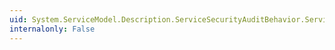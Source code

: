 ```yaml
---
uid: System.ServiceModel.Description.ServiceSecurityAuditBehavior.ServiceAuthorizationAuditLevel
internalonly: False
---
```

